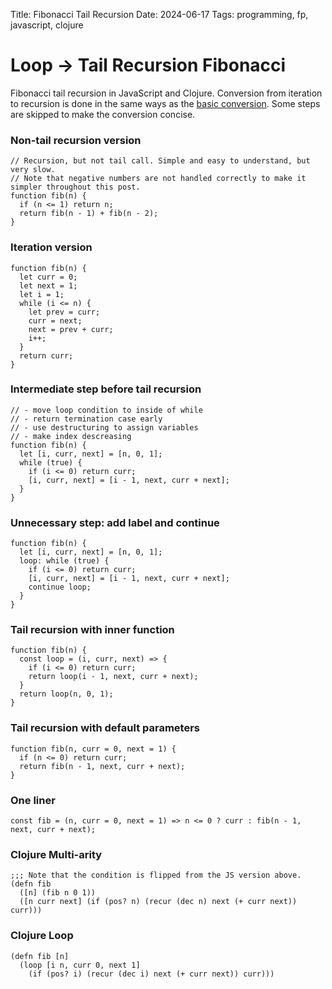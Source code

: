 Title: Fibonacci Tail Recursion
Date: 2024-06-17
Tags: programming, fp, javascript, clojure

# Loop -> Tail Recursion Fibonacci

Fibonacci tail recursion in JavaScript and Clojure.
Conversion from iteration to recursion is done in the same ways as the [basic conversion](https://blog.biniko.me/0005-loop-to-tail-recursion-basic.html).
Some steps are skipped to make the conversion concise.

### Non-tail recursion version
```
// Recursion, but not tail call. Simple and easy to understand, but very slow.
// Note that negative numbers are not handled correctly to make it simpler throughout this post.
function fib(n) {
  if (n <= 1) return n;
  return fib(n - 1) + fib(n - 2);
}
```

### Iteration version
```
function fib(n) {
  let curr = 0;
  let next = 1;
  let i = 1;
  while (i <= n) {
    let prev = curr;
    curr = next;
    next = prev + curr;
    i++;
  }
  return curr;
}
```

### Intermediate step before tail recursion
```
// - move loop condition to inside of while
// - return termination case early
// - use destructuring to assign variables
// - make index descreasing
function fib(n) {
  let [i, curr, next] = [n, 0, 1];
  while (true) {
    if (i <= 0) return curr;
    [i, curr, next] = [i - 1, next, curr + next];
  }
}
```
### Unnecessary step: add label and continue
```
function fib(n) {
  let [i, curr, next] = [n, 0, 1];
  loop: while (true) {
    if (i <= 0) return curr;
    [i, curr, next] = [i - 1, next, curr + next];
    continue loop;
  }
}
```

### Tail recursion with inner function
```
function fib(n) {
  const loop = (i, curr, next) => {
    if (i <= 0) return curr;
    return loop(i - 1, next, curr + next);
  }
  return loop(n, 0, 1);
}
```

### Tail recursion with default parameters
```
function fib(n, curr = 0, next = 1) {
  if (n <= 0) return curr;
  return fib(n - 1, next, curr + next);
}
```

### One liner
```
const fib = (n, curr = 0, next = 1) => n <= 0 ? curr : fib(n - 1, next, curr + next);
```

### Clojure Multi-arity
```
;;; Note that the condition is flipped from the JS version above.
(defn fib
  ([n] (fib n 0 1))
  ([n curr next] (if (pos? n) (recur (dec n) next (+ curr next)) curr)))
```

### Clojure Loop
```
(defn fib [n]
  (loop [i n, curr 0, next 1]
    (if (pos? i) (recur (dec i) next (+ curr next)) curr)))
```
